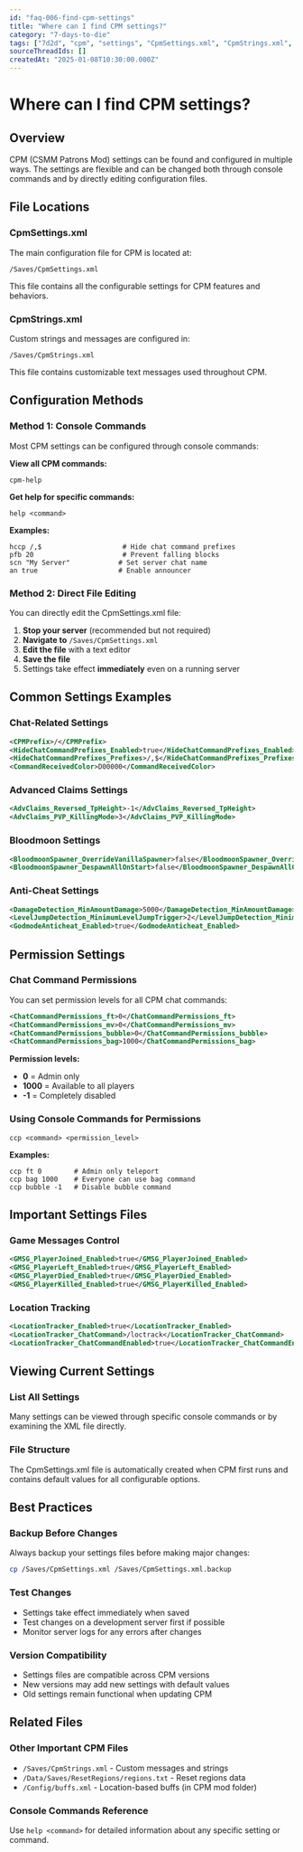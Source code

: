 ```yaml
---
id: "faq-006-find-cpm-settings"
title: "Where can I find CPM settings?"
category: "7-days-to-die"
tags: ["7d2d", "cpm", "settings", "CpmSettings.xml", "CpmStrings.xml", "configuration"]
sourceThreadIds: []
createdAt: "2025-01-08T10:30:00.000Z"
---
```


# Where can I find CPM settings?

## Overview

CPM (CSMM Patrons Mod) settings can be found and configured in multiple ways. The settings are flexible and can be changed both through console commands and by directly editing configuration files.

## File Locations

### CpmSettings.xml
The main configuration file for CPM is located at:
```
/Saves/CpmSettings.xml
```

This file contains all the configurable settings for CPM features and behaviors.

### CpmStrings.xml
Custom strings and messages are configured in:
```
/Saves/CpmStrings.xml
```

This file contains customizable text messages used throughout CPM.

## Configuration Methods

### Method 1: Console Commands
Most CPM settings can be configured through console commands:

**View all CPM commands:**
```
cpm-help
```

**Get help for specific commands:**
```
help <command>
```

**Examples:**
```
hccp /,$                    # Hide chat command prefixes
pfb 20                      # Prevent falling blocks
scn "My Server"            # Set server chat name
an true                    # Enable announcer
```

### Method 2: Direct File Editing
You can directly edit the CpmSettings.xml file:

1. **Stop your server** (recommended but not required)
2. **Navigate to** `/Saves/CpmSettings.xml`
3. **Edit the file** with a text editor
4. **Save the file**
5. Settings take effect **immediately** even on a running server

## Common Settings Examples

### Chat-Related Settings
```xml
<CPMPrefix>/</CPMPrefix>
<HideChatCommandPrefixes_Enabled>true</HideChatCommandPrefixes_Enabled>
<HideChatCommandPrefixes_Prefixes>/,$</HideChatCommandPrefixes_Prefixes>
<CommandReceivedColor>D00000</CommandReceivedColor>
```

### Advanced Claims Settings
```xml
<AdvClaims_Reversed_TpHeight>-1</AdvClaims_Reversed_TpHeight>
<AdvClaims_PVP_KillingMode>3</AdvClaims_PVP_KillingMode>
```

### Bloodmoon Settings
```xml
<BloodmoonSpawner_OverrideVanillaSpawner>false</BloodmoonSpawner_OverrideVanillaSpawner>
<BloodmoonSpawner_DespawnAllOnStart>false</BloodmoonSpawner_DespawnAllOnStart>
```

### Anti-Cheat Settings
```xml
<DamageDetection_MinAmountDamage>5000</DamageDetection_MinAmountDamage>
<LevelJumpDetection_MinimumLevelJumpTrigger>2</LevelJumpDetection_MinimumLevelJumpTrigger>
<GodmodeAnticheat_Enabled>true</GodmodeAnticheat_Enabled>
```

## Permission Settings

### Chat Command Permissions
You can set permission levels for all CPM chat commands:

```xml
<ChatCommandPermissions_ft>0</ChatCommandPermissions_ft>
<ChatCommandPermissions_mv>0</ChatCommandPermissions_mv>
<ChatCommandPermissions_bubble>0</ChatCommandPermissions_bubble>
<ChatCommandPermissions_bag>1000</ChatCommandPermissions_bag>
```

**Permission levels:**
- **0** = Admin only
- **1000** = Available to all players
- **-1** = Completely disabled

### Using Console Commands for Permissions
```
ccp <command> <permission_level>
```

**Examples:**
```
ccp ft 0        # Admin only teleport
ccp bag 1000    # Everyone can use bag command
ccp bubble -1   # Disable bubble command
```

## Important Settings Files

### Game Messages Control
```xml
<GMSG_PlayerJoined_Enabled>true</GMSG_PlayerJoined_Enabled>
<GMSG_PlayerLeft_Enabled>true</GMSG_PlayerLeft_Enabled>
<GMSG_PlayerDied_Enabled>true</GMSG_PlayerDied_Enabled>
<GMSG_PlayerKilled_Enabled>true</GMSG_PlayerKilled_Enabled>
```

### Location Tracking
```xml
<LocationTracker_Enabled>true</LocationTracker_Enabled>
<LocationTracker_ChatCommand>/loctrack</LocationTracker_ChatCommand>
<LocationTracker_ChatCommandEnabled>true</LocationTracker_ChatCommandEnabled>
```

## Viewing Current Settings

### List All Settings
Many settings can be viewed through specific console commands or by examining the XML file directly.

### File Structure
The CpmSettings.xml file is automatically created when CPM first runs and contains default values for all configurable options.

## Best Practices

### Backup Before Changes
Always backup your settings files before making major changes:
```bash
cp /Saves/CpmSettings.xml /Saves/CpmSettings.xml.backup
```

### Test Changes
- Settings take effect immediately when saved
- Test changes on a development server first if possible
- Monitor server logs for any errors after changes

### Version Compatibility
- Settings files are compatible across CPM versions
- New versions may add new settings with default values
- Old settings remain functional when updating CPM

## Related Files

### Other Important CPM Files
- `/Saves/CpmStrings.xml` - Custom messages and strings
- `/Data/Saves/ResetRegions/regions.txt` - Reset regions data
- `/Config/buffs.xml` - Location-based buffs (in CPM mod folder)

### Console Commands Reference
Use `help <command>` for detailed information about any specific setting or command.